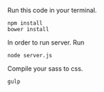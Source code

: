 Run this code in your terminal.
```
npm install
bower install
```

In order to run server.
Run
```
node server.js
```
Compile your sass to css.
```
gulp
```